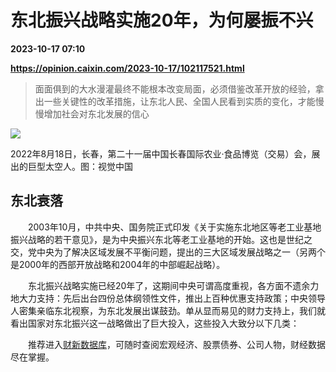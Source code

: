 # 东北振兴战略实施20年，为何屡振不兴

**2023-10-17 07:10**

**https://opinion.caixin.com/2023-10-17/102117521.html**

> 面面俱到的大水漫灌最终不能根本改变局面，必须借鉴改革开放的经验，拿出一些关键性的改革措施，让东北人民、全国人民看到实质的变化，才能慢慢增加社会对东北发展的信心

  

![](https://img.caixin.com/2023-10-17/169752515443097_840_560.jpg)

2022年8月18日，长春，第二十一届中国长春国际农业·食品博览（交易）会，展出的巨型太空人。图：视觉中国

  

东北衰落
----

　　2003年10月，中共中央、国务院正式印发《关于实施东北地区等老工业基地振兴战略的若干意见》，是为中央振兴东北等老工业基地的开始。这也是世纪之交，党中央为了解决区域发展不平衡问题，提出的三大区域发展战略之一（另两个是2000年的西部开放战略和2004年的中部崛起战略）。

　　东北振兴战略实施已经20年了，这期间中央可谓高度重视，各方面不遗余力地大力支持：先后出台四份总体纲领性文件，推出上百种优惠支持政策；中央领导人密集亲临东北视察，为东北发展出谋鼓劲。单从显而易见的财力支持上，我们就看出国家对东北振兴这一战略做出了巨大投入，这些投入大致分以下几类：

　　推荐进入[财新数据库](https://cxdata.caixin.com/index)，可随时查阅宏观经济、股票债券、公司人物，财经数据尽在掌握。